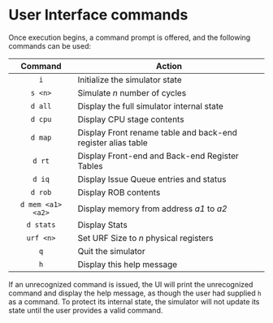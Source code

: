 # User Interface commands

Once execution begins, a command prompt is offered, and the following commands can be used:

|Command            | Action |
|:-----------------:|--------|
| `i`               | Initialize the simulator state |
| `s <n>`           | Simulate _n_ number of cycles |
| `d all`           | Display the full simulator internal state |
| `d cpu`           | Display CPU stage contents |
| `d map`           | Display Front rename table and back-end register alias table |
| `d rt`            | Display Front-end and Back-end Register Tables |
| `d iq`            | Display Issue Queue entries and status |
| `d rob`           | Display ROB contents |
| `d mem <a1> <a2>` | Display memory from address _a1_ to _a2_ |
| `d stats`         | Display Stats |
| `urf <n>`         | Set URF Size to _n_ physical registers |
| `q`               | Quit the simulator |
| `h`               | Display this help message |

If an unrecognized command is issued, the UI will print the unrecognized command and display the help message, as though the user had supplied `h` as a command. To protect its internal state, the simulator will not update its state until the user provides a valid command.
